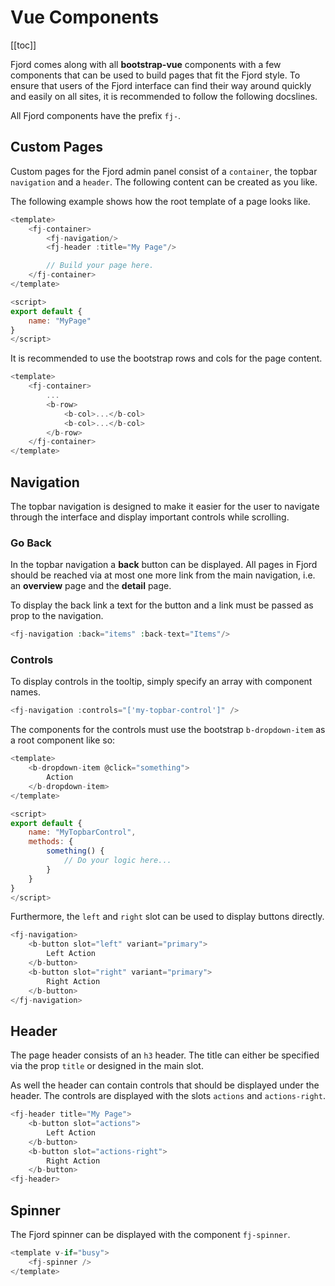 # Vue Components

[[toc]]

Fjord comes along with all **bootstrap-vue** components with a few components that can be used to build pages that fit the Fjord style. To ensure that users of the Fjord interface can find their way around quickly and easily on all sites, it is recommended to follow the following docslines.

All Fjord components have the prefix `fj-`.

## Custom Pages

Custom pages for the Fjord admin panel consist of a `container`, the topbar `navigation` and a `header`. The following content can be created as you like.

The following example shows how the root template of a page looks like.

```javascript
<template>
    <fj-container>
        <fj-navigation/>
        <fj-header :title="My Page"/>

        // Build your page here.
    </fj-container>
</template>

<script>
export default {
    name: "MyPage"
}
</script>
```

It is recommended to use the bootstrap rows and cols for the page content.

```javascript
<template>
    <fj-container>
        ...
        <b-row>
            <b-col>...</b-col>
            <b-col>...</b-col>
        </b-row>
    </fj-container>
</template>
```

## Navigation

The topbar navigation is designed to make it easier for the user to navigate through the interface and display important controls while scrolling.

### Go Back

In the topbar navigation a **back** button can be displayed. All pages in Fjord should be reached via at most one more link from the main navigation, i.e. an **overview** page and the **detail** page.

To display the back link a text for the button and a link must be passed as prop to the navigation.

```php
<fj-navigation :back="items" :back-text="Items"/>
```

### Controls

To display controls in the tooltip, simply specify an array with component names.

```javascript
<fj-navigation :controls="['my-topbar-control']" />
```

The components for the controls must use the bootstrap `b-dropdown-item` as a root component like so:

```javascript
<template>
    <b-dropdown-item @click="something">
        Action
    </b-dropdown-item>
</template>

<script>
export default {
    name: "MyTopbarControl",
    methods: {
        something() {
            // Do your logic here...
        }
    }
}
</script>
```

Furthermore, the `left` and `right` slot can be used to display buttons directly.

```php
<fj-navigation>
    <b-button slot="left" variant="primary">
        Left Action
    </b-button>
    <b-button slot="right" variant="primary">
        Right Action
    </b-button>
</fj-navigation>
```

## Header

The page header consists of an `h3` header. The title can either be specified via the prop `title` or designed in the main slot.

As well the header can contain controls that should be displayed under the header. The controls are displayed with the slots `actions` and `actions-right`.

```javascript
<fj-header title="My Page">
    <b-button slot="actions">
        Left Action
    </b-button>
    <b-button slot="actions-right">
        Right Action
    </b-button>
<fj-header>
```

## Spinner

The Fjord spinner can be displayed with the component `fj-spinner`.

```javascript
<template v-if="busy">
    <fj-spinner />
</template>
```
